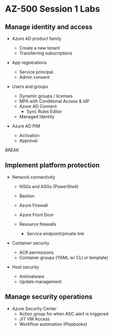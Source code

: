 # AZ-500 Session 1 Labs

## Manage identity and access

* Azure AD product family
  - Create a new tenant
  - Transferring subscriptions

* App registrations
  * Service principal
  * Admin consent

* Users and groups
  - Dynamic groups / licenses
  - MFA with Conditional Access & IdP
  - Azure AD Connect
    - Sync Rules Editor
  - Managed Identity

* Azure AD PIM
  - Activation
  - Approval


BREAK


## Implement platform protection

* Network connectivity
  - NSGs and ASGs (PowerShell)
  - Bastion
  - Azure Firewall
  - Azure Front Door



  - Resource firewalls
    + Service endpoint/private link

* Container security
  * ACR permissions
  * Container groups (YAML w/ CLI or template)

* Host security
  - Antimalware
  - Update management

## Manage security operations

* Azure Security Center
  - Action group for when ASC alert is triggered
  - JIT VM Access
  - Workflow automation (Playbooks)
